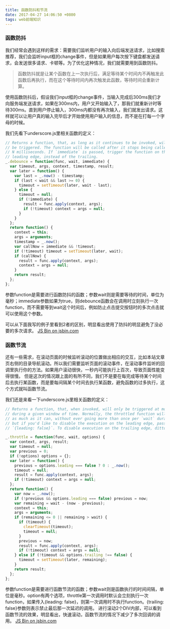 ```yaml
---
title: 函数防抖和节流
date: 2017-04-27 14:06:50 +0800
tags: web前端知识
---
```


### 函数防抖
我们经常会遇到这样的需求：需要我们监听用户的输入向后端发送请求，比如搜索推荐，我们会监听input框的change事件，但是如果用户每次按下键盘都发送请求，会发送很多请求、卡顿等。为了优化这种情况，我们就需要用到函数防抖。

>函数防抖就是让某个函数在上一次执行后，满足等待某个时间内不再触发此函数后再执行，而在这个等待时间内再次触发此函数，等待时间会重新计算。

使用函数防抖后，假设我们input框的change事件，当输入完成后300ms我们才向服务端发送请求，如果在300ms内，用户又开始输入了，那我们就重新计时等待300ms。直到用户停止输入，300ms内都没有再次输入，我们就发出请求。这样就可以让用户真的输入完毕后才开始使用用户输入的信息，而不是在打每一个字母的时候。

我们先看下underscore.js里相关函数的定义：

```javascript
// Returns a function, that, as long as it continues to be invoked, will not
// be triggered. The function will be called after it stops being called for
// N milliseconds. If `immediate` is passed, trigger the function on the
// leading edge, instead of the trailing.
_.debounce = function(func, wait, immediate) {
  var timeout, args, context, timestamp, result;
  var later = function() {
    var last = _.now() - timestamp;
    if (last < wait && last >= 0) {
      timeout = setTimeout(later, wait - last);
    } else {
      timeout = null;
      if (!immediate) {
        result = func.apply(context, args);
        if (!timeout) context = args = null;
      }
    }
  };
  return function() {
    context = this;
    args = arguments;
    timestamp = _.now();
    var callNow = immediate && !timeout;
    if (!timeout) timeout = setTimeout(later, wait);
    if (callNow) {
      result = func.apply(context, args);
      context = args = null;
    }
    return result;
  };
};
```
参数function是需要进行函数防抖的函数；参数wait则是需要等待的时间，单位为毫秒；immediate参数如果为true，则debounce函数会在调用时立刻执行一次function，而不需要等到wait这个时间后，例如防止点击提交按钮时的多次点击就可以使用这个参数。

可以从下面我写的例子里看到2者的区别，明显看出使用了防抖的明显避免了没必要的多次请求。
<a class="jsbin-embed" href="http://jsbin.com/fuxowejolo/1/embed?js,output">JS Bin on jsbin.com</a><script src="http://static.jsbin.com/js/embed.min.js?3.41.6"></script>

### 函数节流
还有一些需求，在滚动页面的时候监听滚动的位置做出相应的交互，比如本站文章页右侧的目录导航滚动。所以我们需要监听页面的滚动事件，在滚动事件监听的回调里执行你的方法。如果用户滚动很快，一秒内可能执行上百次，导致页面性能变得很慢。
但是这次的情况跟上面的有所不同，我们不是要在每完成等待某个时间后去执行某函数，而是要每间隔某个时间去执行某函数，避免函数的过多执行，这个方式就叫函数节流。

我们还是来看一下underscore.js里相关函数的定义：

```javascript
// Returns a function, that, when invoked, will only be triggered at most once
// during a given window of time. Normally, the throttled function will run
// as much as it can, without ever going more than once per `wait` duration;
// but if you'd like to disable the execution on the leading edge, pass
// `{leading: false}`. To disable execution on the trailing edge, ditto.

_.throttle = function(func, wait, options) {
  var context, args, result;
  var timeout = null;
  var previous = 0;
  if (!options) options = {};
  var later = function() {
    previous = options.leading === false ? 0 : _.now();
    timeout = null;
    result = func.apply(context, args);
    if (!timeout) context = args = null;
  };
  return function() {
    var now = _.now();
    if (!previous && options.leading === false) previous = now;
    var remaining = wait - (now - previous);
    context = this;
    args = arguments;
    if (remaining <= 0 || remaining > wait) {
      if (timeout) {
        clearTimeout(timeout);
        timeout = null;
      }
      previous = now;
      result = func.apply(context, args);
      if (!timeout) context = args = null;
    } else if (!timeout && options.trailing !== false) {
      timeout = setTimeout(later, remaining);
    }
    return result;
  };
};
```
参数function是需要进行函数节流的函数；参数wait则是函数执行的时间间隔，单位是毫秒。option有两个选项，throttle第一次调用时默认会立刻执行一次function，如果传入{leading: false}，则第一次调用时不执行function。{trailing: false}参数则表示禁止最后那一次延迟的调用。
进行滚动2个DIV内部，可以看到函数节流的效果，明显看出，快速滚动，函数节流的情况下减少了多次回调的调用。
<a class="jsbin-embed" href="http://jsbin.com/havuximowu/1/embed?js,output">JS Bin on jsbin.com</a><script src="http://static.jsbin.com/js/embed.min.js?3.41.6"></script>

